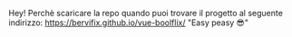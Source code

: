 Hey! Perchè scaricare la repo quando puoi trovare il progetto al seguente indirizzo: https://bervifix.github.io/vue-boolflix/
"Easy peasy 😎"

